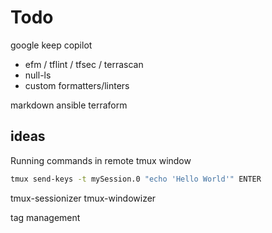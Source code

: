 # Todo

google keep
copilot

- efm / tflint / tfsec / terrascan
- null-ls
- custom formatters/linters

markdown
ansible
terraform

## ideas

Running commands in remote tmux window

```sh
tmux send-keys -t mySession.0 "echo 'Hello World'" ENTER
```

tmux-sessionizer
tmux-windowizer

tag management
